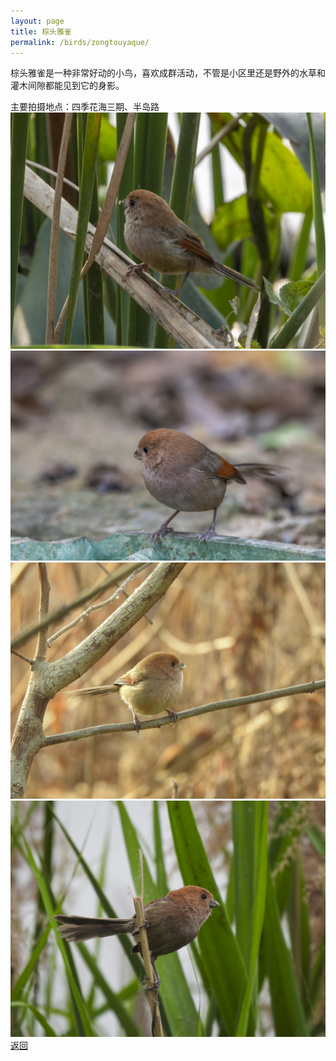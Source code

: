 ```yaml
---
layout: page
title: 棕头雅雀
permalink: /birds/zongtouyaque/
---
```

棕头雅雀是一种非常好动的小鸟，喜欢成群活动，不管是小区里还是野外的水草和灌木间隙都能见到它的身影。

主要拍摄地点：四季花海三期、半岛路
![](../picture/棕头雅雀/DSCN3274-NRW_DxO_DeepPRIME.jpg)
![](../picture/棕头雅雀/DSC_2472-NRW_DxO_DeepPRIME.jpg)
![](../picture/棕头雅雀/DSCN0626-edit.jpg)
![](../picture/棕头雅雀/DSCN1712-edit.jpg)
[返回](../../)


